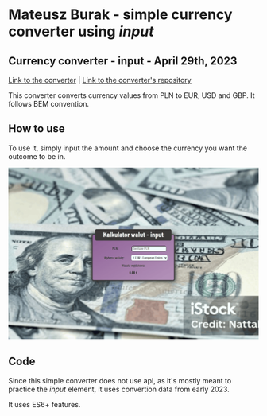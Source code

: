 # Mateusz Burak - simple currency converter using *input*

## Currency converter - input - April 29th, 2023

[Link to the converter](https://mateuszburak.github.io/currency-converter-input/) |
[Link to the converter's repository](https://github.com/MateuszBurak/currency-converter-input)

This converter converts currency values from PLN to EUR, USD and GBP. It follows BEM convention.

## How to use

To use it, simply input the amount and choose the currency you want the outcome to be in.

![Animated gif of the site and its functions](images/inputAnimation.gif)

## Code

Since this simple converter does not use api, as it's mostly meant to practice the *input* element, it uses convertion data from early 2023.

It uses ES6+ features.